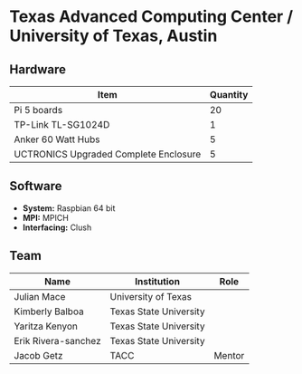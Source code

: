 # Texas Advanced Computing Center / University of Texas, Austin
## Hardware

| Item | Quantity |
| ---- | -------- |
| Pi 5 boards | 20 |
| TP-Link TL-SG1024D | 1 |
| Anker 60 Watt Hubs | 5 |
| UCTRONICS Upgraded Complete Enclosure| 5 |

 

## Software
- **System:** Raspbian 64 bit
- **MPI:** MPICH
- **Interfacing:** Clush


## Team

| Name | Institution | Role |
| --- | --- | -- |
| Julian Mace    | University of Texas | |
| Kimberly Balboa  | Texas State University | |
| Yaritza Kenyon  | Texas State University | |
| Erik Rivera-sanchez | Texas State University | |
| Jacob Getz | TACC | Mentor |
